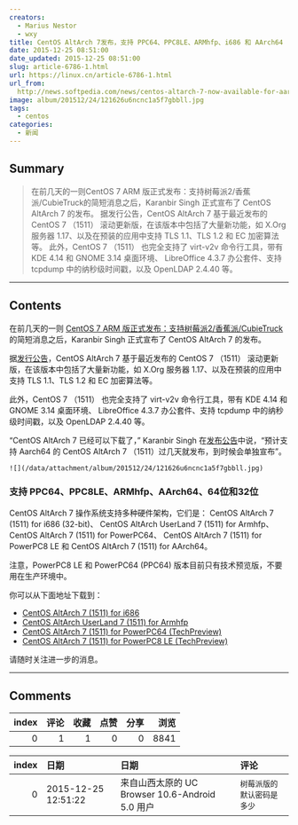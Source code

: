 ```yaml
---
creators:
  - Marius Nestor
  - wxy
title: CentOS AltArch 7发布，支持 PPC64、PPC8LE、ARMhfp、i686 和 AArch64
date: 2015-12-25 08:51:00
date_updated: 2015-12-25 08:51:00
slug: article-6786-1.html
url: https://linux.cn/article-6786-1.html
url_from: 
  http://news.softpedia.com/news/centos-altarch-7-now-available-for-aarch64-powerpc64-powerpc8-le-and-armhfp-497950.shtml
image: album/201512/24/121626u6ncnc1a5f7gbbll.jpg
tags:
  - centos
categories:
  - 新闻
---
```


## Summary

> 在前几天的一则CentOS 7 ARM 版正式发布：支持树莓派2/香蕉派/CubieTruck的简短消息之后，Karanbir Singh 正式宣布了 CentOS AltArch 7 的发布。 据发行公告，CentOS AltArch 7 基于最近发布的 CentOS 7 （1511） 滚动更新版，在该版本中包括了大量新功能，如 X.Org 服务器 1.17、以及在预装的应用中支持 TLS 1.1、TLS 1.2 和 EC 加密算法等。 此外，CentOS 7 （1511） 也完全支持了 virt-v2v 命令行工具，带有 KDE 4.14 和 GNOME 3.14 桌面环境、 LibreOffice 4.3.7 办公套件、支持 tcpdump 中的纳秒级时间戳，以及 OpenLDAP 2.4.40 等。

***

<!-- more -->

## Contents

在前几天的一则 [CentOS 7 ARM 版正式发布：支持树莓派2/香蕉派/CubieTruck](https://linux.cn/article-6772-1.html "CentOS 7 ARM 版正式发布：支持树莓派2/香蕉派/CubieTruck") 的简短消息之后，Karanbir Singh 正式宣布了 CentOS AltArch 7 的发布。

据[发行公告](https://lists.centos.org/pipermail/centos-announce/2015-December/021556.html)，CentOS AltArch 7 基于最近发布的 CentOS 7 （1511） 滚动更新版，在该版本中包括了大量新功能，如 X.Org 服务器 1.17、以及在预装的应用中支持 TLS 1.1、TLS 1.2 和 EC 加密算法等。

此外，CentOS 7 （1511） 也完全支持了 virt-v2v 命令行工具，带有 KDE 4.14 和 GNOME 3.14 桌面环境、 LibreOffice 4.3.7 办公套件、支持 tcpdump 中的纳秒级时间戳，以及 OpenLDAP 2.4.40 等。

“CentOS AltArch 7 已经可以下载了，” Karanbir Singh 在[发布公告](https://lists.centos.org/pipermail/centos-announce/2015-December/021556.html)中说，“预计支持 Aarch64 的 CentOS AltArch 7 （1511）过几天就发布，到时候会单独宣布”。

`![](/data/attachment/album/201512/24/121626u6ncnc1a5f7gbbll.jpg)`

### 支持 PPC64、PPC8LE、ARMhfp、AArch64、64位和32位

CentOS AltArch 7 操作系统支持多种硬件架构，它们是： CentOS AltArch 7 (1511) for i686 (32-bit)、 CentOS AltArch UserLand 7 (1511) for Armhfp、CentOS AltArch 7 (1511) for PowerPC64、 CentOS AltArch 7 (1511) for PowerPC8 LE 和 CentOS AltArch 7 (1511) for AArch64。

注意，PowerPC8 LE 和 PowerPC64 (PPC64) 版本目前只有技术预览版，不要用在生产环境中。

你可以从下面地址下载到：

* [CentOS AltArch 7 (1511) for i686](http://mirror.centos.org/altarch/7.2.1511/isos/i386/)
* [CentOS AltArch UserLand 7 (1511) for Armhfp](http://mirror.centos.org/altarch/7.2.1511/isos/armhfp/)
* [CentOS AltArch 7 (1511) for PowerPC64 (TechPreview)](http://mirror.centos.org/altarch/7.2.1511/isos/ppc64/)
* [CentOS AltArch 7 (1511) for PowerPC8 LE (TechPreview)](http://mirror.centos.org/altarch/7.2.1511/isos/ppc64le/)

请随时关注进一步的消息。

***

## Comments


|   index |   评论 |   收藏 |   点赞 |   分享 |   浏览 |
|--------:|-------:|-------:|-------:|-------:|-------:|
|       0 |      1 |      1 |      0 |      0 |   8841 |

|   index | 日期                | 日期                                            | 评论                       |
|--------:|:--------------------|:------------------------------------------------|:---------------------------|
|       0 | 2015-12-25 12:51:22 | 来自山西太原的 UC Browser 10.6-Android 5.0 用户 | `树莓派版的默认密码是多少` |
